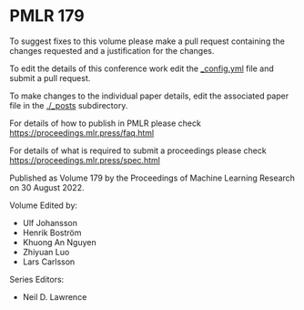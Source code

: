 # PMLR 179

To suggest fixes to this volume please make a pull request containing the changes requested and a justification for the changes.

To edit the details of this conference work edit the [_config.yml](./_config.yml) file and submit a pull request.

To make changes to the individual paper details, edit the associated paper file in the [./_posts](./_posts) subdirectory.

For details of how to publish in PMLR please check https://proceedings.mlr.press/faq.html

For details of what is required to submit a proceedings please check https://proceedings.mlr.press/spec.html



Published as Volume 179 by the Proceedings of Machine Learning Research on 30 August 2022.

Volume Edited by:
  * Ulf Johansson
  * Henrik Boström
  * Khuong An Nguyen
  * Zhiyuan Luo
  * Lars Carlsson

Series Editors:
  * Neil D. Lawrence

